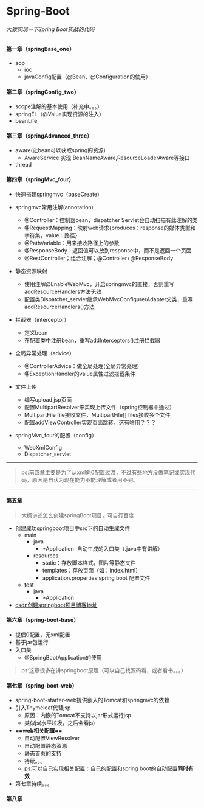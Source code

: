 # Spring-Boot
###### 大致实现一下Spring Boot实战的代码
#### 第一章（springBase_one）
- aop
   - ioc
   - javaConfig配置（@Bean、@Configuration的使用）
#### 第二章（springConfig_two）
- scope注解的基本使用（补充中。。。）
- springEL（@Value实现资源的注入）
- beanLife
#### 第三章（springAdvanced_three）
- aware(让bean可以获取spring的资源)
    - AwareService 实现 BeanNameAware,ResourceLoaderAware等接口
- thread
#### 第四章（springMvc_four）
- 快速搭建springmvc（baseCreate）
- springmvc常用注解(annotation)
    - @Controller：控制器bean，dispatcher Servlet会自动扫描有此注解的类
    - @RequestMapping：映射web请求{produces：response的媒体类型和字符集，value：路径}
    - @PathVariable：用来接收路径上的参数
    - @ResponseBody：返回值可以放到response中，而不是返回一个页面
    - @RestController；组合注解；@Controller+@ResponseBody
- 静态资源映射
    - 使用注解@EnableWebMvc，开启springmvc的直接，否则重写addResourceHandlers方法无效
    - 配置类Dispatcher_servlet继承WebMvcConfigurerAdapter父类，重写addResourceHandlers()方法
- 拦截器（interceptor）
    - 定义bean
    - 在配置类中注册bean，重写addInterceptors()注册拦截器
-  全局异常处理（advice）
    - @ControllerAdvice：做全局处理(全局异常处理)
    - @ExceptionHandler的value属性过滤拦截条件
- 文件上传
    - 编写upload.jsp页面
    - 配置MultipartResolver来实现上传文件（spring控制器中通过）
    - MultipartFile file接收文件，MultipartFile[] files接收多个文件
    - 配置addViewController实现页面跳转，这有啥用？？？
    
      
- springMvc_four的配置（config）
   - WebXmlConfig
   - Dispatcher_servlet
---
> ps:前四章主要是为了从xml向0配置过渡，不过有些地方没做笔记或实现代码，原因是自认为现在能力不能理解或者用不到。

---  

#### 第五章
> 大概讲述怎么创建springBoot项目，可自行百度

- 创建成功springboot项目中src下的自动生成文件
    - main
        - java
            - *Application :自动生成的入口类（.java中有讲解）
        - resources
            - static：存放脚本样式，图片等静态文件
            - templates：存放页面（如：index.html）
            - application.properties:spring boot 配置文件
    - test
        - java
            - *Application
- [csdn创建springboot项目博客地址](https://blog.csdn.net/typa01_kk/article/details/76696618)



#### 第六章（spring-boot-base）
- 提倡0配置，无xml配置
- 基于jar包运行
- 入口类
    - @SpringBootApplication的使用
> ps:这章很多在讲springboot原理（可以自己找源码看，或者看书。。。）

#### 第七章（spring-boot-web）
- spring-boot-starter-web提供嵌入的Tomcat和springmvc的依赖
- 引入Thymeleaf代替jsp
    - 原因：内嵌的Tomcat不支持以jar形式运行jsp 
    - 类似js(水平垃圾，之后会看js)
- **==web相关配置==**
    - 自动配置ViewResolver
    - 自动配置静态资源
    - 静态首页的支持
    - 待续。。。
    - ps:可以自己实现相关配置：自己的配置和spring boot的自动配置**同时有效**
- 第七章待续。。。
#### 第八章